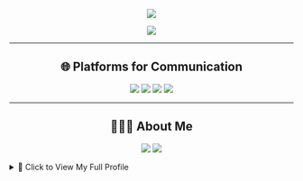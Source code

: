 <!-- ====== HEADER ====== -->
<p align="center">
  <img src="https://capsule-render.vercel.app/api?type=waving&color=0:FF00FF,100:00FFFF&height=120&section=header&text=Welcome%20to%20Twilight's%20Universe&fontAlign=50&fontAlignY=35&animation=fadeIn&fontColor=ffffff"/>
</p>

<!-- ====== TYPING ANIMATION ====== -->
<p align="center">
  <img src="https://readme-typing-svg.herokuapp.com?size=24&color=FF00FF&center=true&vCenter=true&width=800&lines=Student+%7C+Self-Taught+Explorer;Quantum+Computing+%26+Physics+Lover;Machine+Learning+%7C+Data+Science;Always+Learning+%7C+Always+Building">
</p>

---

<!-- ====== SOCIAL LINKS ====== -->
<h2 align="center">🌐 Platforms for Communication</h2>
<p align="center">
  <a href="https://www.linkedin.com/in/ali-mahmoud-247004293/"><img src="https://img.shields.io/badge/LinkedIn-0077B5?logo=linkedin&logoColor=white&style=for-the-badge"/></a>
  <a href="https://medium.com/@alimahmoudfarghaly"><img src="https://img.shields.io/badge/Medium-000000?logo=medium&logoColor=white&style=for-the-badge"/></a>
  <a href="https://x.com/AliMahm667162"><img src="https://img.shields.io/badge/Twitter-1DA1F2?logo=twitter&logoColor=white&style=for-the-badge"/></a>
  <a href="https://www.instagram.com/the_twilight_void/"><img src="https://img.shields.io/badge/Instagram-E4405F?logo=instagram&logoColor=white&style=for-the-badge"/></a>
</p>

---

<!-- ====== ABOUT ME ====== -->
<h2 align="center">👨🏻‍💻 About Me</h2>
<p align="center">
  <img src="https://img.shields.io/badge/Role-Student%20%26%20Explorer-FF00FF?style=for-the-badge"/>
  <img src="https://img.shields.io/badge/Focus-Quantum%20Computing%20%26%20CS-00FFFF?style=for-the-badge"/>
</p>

<details>
<summary>📜 Click to View My Full Profile</summary>

```yaml
name: "Twilight"
current_role: "Student & Self-Taught Explorer"
education:
  - "Self-Taught Computer Science"
  - "Self-Taught Quantum Mechanics & Quantum Computing"
  - "High School Student"
fields_of_interest:
  - "Computer Science"
  - "Data Science"
  - "Machine Learning"
  - "Quantum Computing"
  - "Physics & Electronics"
  - "Touch Design"
  - "Programming + Simulation"
currently_learning:
  - "Quantum Computing"
  - "CS + DS + ML"
  - "QM + QC"
goals_2026:
  - "Become the best version of Twilight"
hobbies:
  - "Gaming"
  - "Learning"
  - "Comedy"
  - "Solitude"

</details> <!-- ====== GITHUB STATS ====== --> <h2 align="center">📊 GitHub Stats</h2> <p align="center"> <img src="https://github-readme-stats.vercel.app/api?username=Twilight876&show_icons=true&theme=tokyonight&hide_border=true" height="165"/> <img src="https://github-readme-streak-stats.herokuapp.com/?user=Twilight876&theme=tokyonight&hide_border=true" height="165"/> </p> <!-- ====== MOST USED LANGUAGES ====== --> <h2 align="center">💻 Most Used Languages</h2> <p align="center"> <img src="https://github-readme-stats.vercel.app/api/top-langs/?username=Twilight876&layout=compact&theme=tokyonight&hide_border=true"/> </p> <!-- ====== TOOLS & LANGUAGES ====== --> <h2 align="center">🛠️ Languages & Tools</h2> <p align="center"> <img src="https://skillicons.dev/icons?i=python,cpp,html,css,javascript,git,github,linux,react,figma,vscode&theme=dark" /> </p> <!-- ====== FUN FACT ====== --> <h2 align="center">⚡ Fun Fact</h2> <p align="center"> I blend <b>science</b> & <b>philosophy</b> to explore the universe — one quantum bit at a time. </p> <!-- ====== CONTRIBUTION SNAKE ====== --> <p align="center"> <img src="https://github.com/Twilight876/Twilight876/blob/output/github-contribution-grid-snake.svg" alt="snake"/> </p> <!-- ====== FOOTER ====== --> <p align="center"> <img src="https://capsule-render.vercel.app/api?type=waving&color=0:00FFFF,100:FF00FF&height=100&section=footer"/> </p> ```
